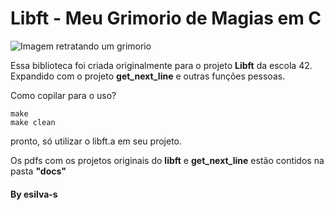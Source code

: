 # Libft - Meu Grimorio de Magias em C #

![Imagem retratando um grimorio](https://pm1.narvii.com/6554/1502c17be814d72288e310d652ff4acb1dd5234e_hq.jpg)

Essa biblioteca foi criada originalmente para o projeto **Libft** da escola 42.
Expandido com o projeto **get_next_line** e outras funções pessoas.

Como copilar para o uso?

```
make
make clean
```

pronto, só utilizar o libft.a em seu projeto.

Os pdfs com os projetos originais do **libft** e **get_next_line** estão contidos na pasta **"docs"**

#### By esilva-s ####